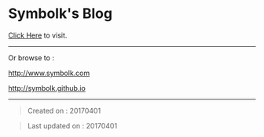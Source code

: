 Symbolk's Blog
=======

[Click Here](http://www.symbolk.com) to visit.

----

Or browse to :

http://www.symbolk.com

http://symbolk.github.io

----

> Created on : 20170401

> Last updated on : 20170401
